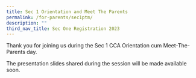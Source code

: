 ```yaml
---
title: Sec 1 Orientation and Meet The Parents
permalink: /for-parents/sec1ptm/
description: ""
third_nav_title: Sec One Registration 2023
---
```



Thank you for joining us during the Sec 1 CCA Orientation cum Meet-The-Parents day. 

The presentation slides shared during the session will be made available soon.  

